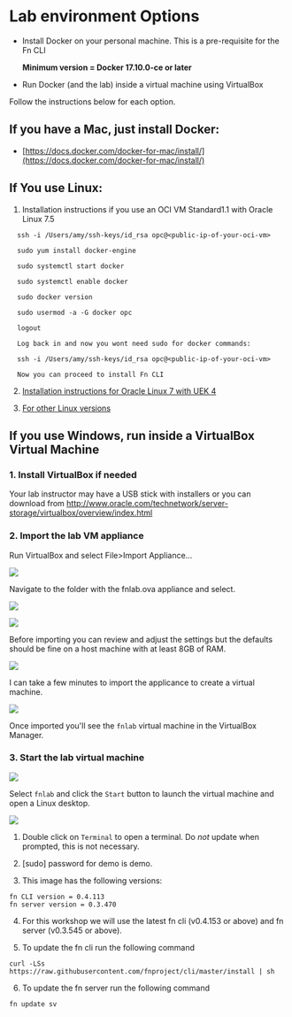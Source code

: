 # Lab environment Options

* Install Docker on your personal machine. This is a pre-requisite for the Fn CLI

  **Minimum version = Docker 17.10.0-ce or later**

* Run Docker (and the lab) inside a virtual machine using VirtualBox


Follow the instructions below for each option.

## If you have a Mac, just install Docker:

* [https://docs.docker.com/docker-for-mac/install/](https://docs.docker.com/docker-for-mac/install/)

## If You use Linux:

1. Installation instructions if you use an OCI VM Standard1.1 with Oracle Linux 7.5

```
  ssh -i /Users/amy/ssh-keys/id_rsa opc@<public-ip-of-your-oci-vm>
```

```
  sudo yum install docker-engine
```
 
```
  sudo systemctl start docker
```
 
```
  sudo systemctl enable docker
```

```
  sudo docker version
```
 
```
  sudo usermod -a -G docker opc 
```

```
  logout 
```

```
  Log back in and now you wont need sudo for docker commands:
  
  ssh -i /Users/amy/ssh-keys/id_rsa opc@<public-ip-of-your-oci-vm>
```


```  
  Now you can proceed to install Fn CLI
```



2. [Installation instructions for Oracle Linux 7 with UEK 4](https://docs.oracle.com/cd/E52668_01/E87205/html/section_install_upgrade_yum_docker.html)

3. [For other Linux versions](https://www.docker.com/community-edition)

## If you use Windows, run inside a VirtualBox Virtual Machine

### 1. Install VirtualBox if needed

Your lab instructor may have a USB stick with installers or you can download from
http://www.oracle.com/technetwork/server-storage/virtualbox/overview/index.html

### 2. Import the lab VM appliance

Run VirtualBox and select File>Import Appliance...

![](images/import-appliance.jpg)

Navigate to the folder with the fnlab.ova appliance and select.

![](images/appliance-to-import.jpg)

![](images/fnlab-ova.jpg)

Before importing you can review and adjust the settings but the defaults should be fine on a host machine with at least 8GB of RAM.

![](images/import-settings.jpg)

I can take a few minutes to import the applicance to create a virtual machine.

![](images/importing-ova.jpg)

Once imported you'll see the `fnlab` virtual machine in the VirtualBox Manager.

### 3. Start the lab virtual machine

![](images/virtualbox-manager.jpg)

Select `fnlab` and click the `Start` button to launch the virtual machine
and open a Linux desktop.

![](images/linux-desktop.jpg)

1. Double click on `Terminal` to open a terminal.  Do *not* update when prompted, this is not necessary.

2. [sudo] password for demo is demo.

3. This image has the following versions:

```
fn CLI version = 0.4.113
fn server version = 0.3.470
```

4. For this workshop we will use the latest fn cli (v0.4.153 or above) and fn server (v0.3.545 or above).

5. To update the fn cli run the following command

```
curl -LSs https://raw.githubusercontent.com/fnproject/cli/master/install | sh
```

6. To update the fn server run the following command

```
fn update sv
```


